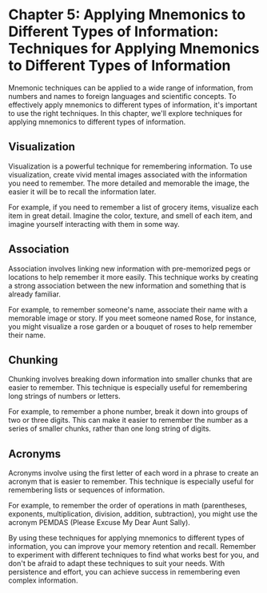 Chapter 5: Applying Mnemonics to Different Types of Information: Techniques for Applying Mnemonics to Different Types of Information
====================================================================================================================================

Mnemonic techniques can be applied to a wide range of information, from numbers and names to foreign languages and scientific concepts. To effectively apply mnemonics to different types of information, it's important to use the right techniques. In this chapter, we'll explore techniques for applying mnemonics to different types of information.

Visualization
-------------

Visualization is a powerful technique for remembering information. To use visualization, create vivid mental images associated with the information you need to remember. The more detailed and memorable the image, the easier it will be to recall the information later.

For example, if you need to remember a list of grocery items, visualize each item in great detail. Imagine the color, texture, and smell of each item, and imagine yourself interacting with them in some way.

Association
-----------

Association involves linking new information with pre-memorized pegs or locations to help remember it more easily. This technique works by creating a strong association between the new information and something that is already familiar.

For example, to remember someone's name, associate their name with a memorable image or story. If you meet someone named Rose, for instance, you might visualize a rose garden or a bouquet of roses to help remember their name.

Chunking
--------

Chunking involves breaking down information into smaller chunks that are easier to remember. This technique is especially useful for remembering long strings of numbers or letters.

For example, to remember a phone number, break it down into groups of two or three digits. This can make it easier to remember the number as a series of smaller chunks, rather than one long string of digits.

Acronyms
--------

Acronyms involve using the first letter of each word in a phrase to create an acronym that is easier to remember. This technique is especially useful for remembering lists or sequences of information.

For example, to remember the order of operations in math (parentheses, exponents, multiplication, division, addition, subtraction), you might use the acronym PEMDAS (Please Excuse My Dear Aunt Sally).

By using these techniques for applying mnemonics to different types of information, you can improve your memory retention and recall. Remember to experiment with different techniques to find what works best for you, and don't be afraid to adapt these techniques to suit your needs. With persistence and effort, you can achieve success in remembering even complex information.
